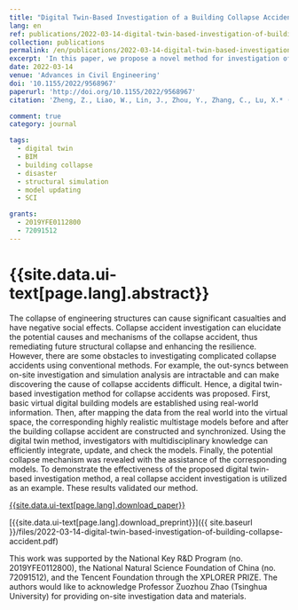 ```yaml
---
title: "Digital Twin-Based Investigation of a Building Collapse Accident"
lang: en
ref: publications/2022-03-14-digital-twin-based-investigation-of-building-collapse-accident
collection: publications
permalink: /en/publications/2022-03-14-digital-twin-based-investigation-of-building-collapse-accident
excerpt: 'In this paper, we propose a novel method for investigation of complex building collapse accidents based on digital twin technology.'
date: 2022-03-14
venue: 'Advances in Civil Engineering'
doi: '10.1155/2022/9568967'
paperurl: 'http://doi.org/10.1155/2022/9568967'
citation: 'Zheng, Z., Liao, W., Lin, J., Zhou, Y., Zhang, C., Lu, X.* (2022). Digital Twin-Based Investigation of a Building Collapse Accident. <i>Advances in Civil Engineering</i>, 2022, 9568967. doi: 10.1155/2022/9568967'

comment: true
category: journal

tags: 
  - digital twin
  - BIM
  - building collapse
  - disaster
  - structural simulation
  - model updating
  - SCI

grants:
  - 2019YFE0112800
  - 72091512
---
```



{{site.data.ui-text[page.lang].abstract}}
====

The collapse of engineering structures can cause significant casualties and have negative social effects. Collapse accident investigation can elucidate the potential causes and mechanisms of the collapse accident, thus remediating future structural collapse and enhancing the resilience. However, there are some obstacles to investigating complicated collapse accidents using conventional methods. For example, the out-syncs between on-site investigation and simulation analysis are intractable and can make discovering the cause of collapse accidents difficult. Hence, a digital twin-based investigation method for collapse accidents was proposed. First, basic virtual digital building models are established using real-world information. Then, after mapping the data from the real world into the virtual space, the corresponding highly realistic multistage models before and after the building collapse accident are constructed and synchronized. Using the digital twin method, investigators with multidisciplinary knowledge can efficiently integrate, update, and check the models. Finally, the potential collapse mechanism was revealed with the assistance of the corresponding models. To demonstrate the effectiveness of the proposed digital twin-based investigation method, a real collapse accident investigation is utilized as an example. These results validated our method.

[{{site.data.ui-text[page.lang].download_paper}}]({{page.paperurl}})

[{{site.data.ui-text[page.lang].download_preprint}}]({{ site.baseurl }}/files/2022-03-14-digital-twin-based-investigation-of-building-collapse-accident.pdf)

This work was supported by the National Key R&D Program (no. 2019YFE0112800), the National Natural Science Foundation of China (no. 72091512), and the Tencent Foundation through the XPLORER PRIZE. The authors would like to acknowledge Professor Zuozhou Zhao (Tsinghua University) for providing on-site investigation data and materials.


